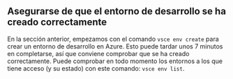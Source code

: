 ## <a name="ensure-the-development-environment-was-successfully-created"></a>Asegurarse de que el entorno de desarrollo se ha creado correctamente
En la sección anterior, empezamos con el comando `vsce env create` para crear un entorno de desarrollo en Azure. Esto puede tardar unos 7 minutos en completarse, así que conviene comprobar que se ha creado correctamente. Puede comprobar en todo momento los entornos a los que tiene acceso (y su estado) con este comando: `vsce env list`. 
